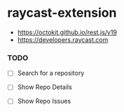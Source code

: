 # raycast-extension

-   https://octokit.github.io/rest.js/v19
-   https://developers.raycast.com

### TODO

-   [ ] Search for a repository

-   [ ] Show Repo Details
-   [ ] Show Repo Issues
